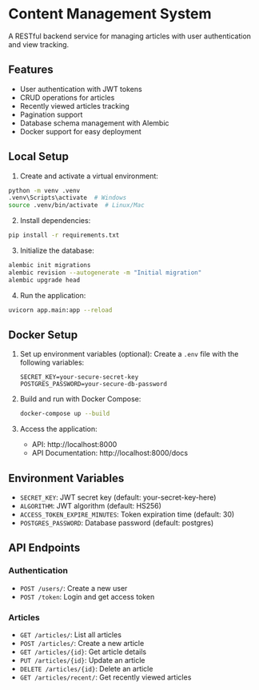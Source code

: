 # Content Management System

A RESTful backend service for managing articles with user authentication and view tracking.

## Features

- User authentication with JWT tokens
- CRUD operations for articles
- Recently viewed articles tracking
- Pagination support
- Database schema management with Alembic
- Docker support for easy deployment

## Local Setup

1. Create and activate a virtual environment:

```bash
python -m venv .venv
.venv\Scripts\activate  # Windows
source .venv/bin/activate  # Linux/Mac
```

2. Install dependencies:

```bash
pip install -r requirements.txt
```

3. Initialize the database:

```bash
alembic init migrations
alembic revision --autogenerate -m "Initial migration"
alembic upgrade head
```

4. Run the application:

```bash
uvicorn app.main:app --reload
```

## Docker Setup

1. Set up environment variables (optional):
   Create a `.env` file with the following variables:

   ```env
   SECRET_KEY=your-secure-secret-key
   POSTGRES_PASSWORD=your-secure-db-password
   ```

2. Build and run with Docker Compose:

   ```bash
   docker-compose up --build
   ```

3. Access the application:
   - API: http://localhost:8000
   - API Documentation: http://localhost:8000/docs

## Environment Variables

- `SECRET_KEY`: JWT secret key (default: your-secret-key-here)
- `ALGORITHM`: JWT algorithm (default: HS256)
- `ACCESS_TOKEN_EXPIRE_MINUTES`: Token expiration time (default: 30)
- `POSTGRES_PASSWORD`: Database password (default: postgres)

## API Endpoints

### Authentication

- `POST /users/`: Create a new user
- `POST /token`: Login and get access token

### Articles

- `GET /articles/`: List all articles
- `POST /articles/`: Create a new article
- `GET /articles/{id}`: Get article details
- `PUT /articles/{id}`: Update an article
- `DELETE /articles/{id}`: Delete an article
- `GET /articles/recent/`: Get recently viewed articles
